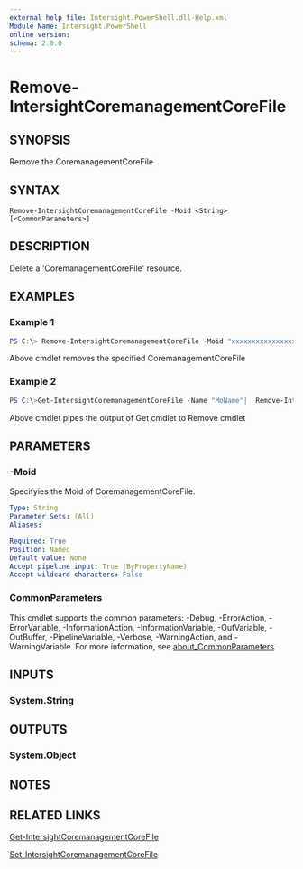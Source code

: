 ```yaml
---
external help file: Intersight.PowerShell.dll-Help.xml
Module Name: Intersight.PowerShell
online version:
schema: 2.0.0
---
```


# Remove-IntersightCoremanagementCoreFile

## SYNOPSIS
Remove the CoremanagementCoreFile

## SYNTAX

```
Remove-IntersightCoremanagementCoreFile -Moid <String> [<CommonParameters>]
```

## DESCRIPTION
Delete a &apos;CoremanagementCoreFile&apos; resource.

## EXAMPLES

### Example 1
```powershell
PS C:\> Remove-IntersightCoremanagementCoreFile -Moid "xxxxxxxxxxxxxxxxxxxxxxxxxxx"
```
Above cmdlet removes the specified CoremanagementCoreFile 

### Example 2
```powershell
PS C:\>Get-IntersightCoremanagementCoreFile -Name "MoName"|  Remove-IntersightCoremanagementCoreFile
```
Above cmdlet pipes the output of Get cmdlet to Remove cmdlet

## PARAMETERS

### -Moid
Specifyies the Moid of CoremanagementCoreFile.

```yaml
Type: String
Parameter Sets: (All)
Aliases:

Required: True
Position: Named
Default value: None
Accept pipeline input: True (ByPropertyName)
Accept wildcard characters: False
```

### CommonParameters
This cmdlet supports the common parameters: -Debug, -ErrorAction, -ErrorVariable, -InformationAction, -InformationVariable, -OutVariable, -OutBuffer, -PipelineVariable, -Verbose, -WarningAction, and -WarningVariable. For more information, see [about_CommonParameters](http://go.microsoft.com/fwlink/?LinkID=113216).

## INPUTS

### System.String

## OUTPUTS

### System.Object
## NOTES

## RELATED LINKS

[Get-IntersightCoremanagementCoreFile](./Get-IntersightCoremanagementCoreFile.md)

[Set-IntersightCoremanagementCoreFile](./Set-IntersightCoremanagementCoreFile.md)

